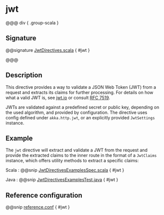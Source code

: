 # jwt

@@@ div { .group-scala }

## Signature

@@signature [JwtDirectives.scala](/akka-http-jwt/src/main/scala/akka/http/jwt/scaladsl/server/directives/JwtDirectives.scala) { #jwt }

@@@

## Description

This directive provides a way to validate a JSON Web Token (JWT) from a request and extracts its claims for further processing. For details on how what a valid JWT is, see [jwt.io](https://jwt.io/) or consult [RFC 7519](https://datatracker.ietf.org/doc/html/rfc7519).

JWTs are validated against a predefined secret or public key, depending on the used algorithm, and provided by configuration. The directive uses config defined under `akka.http.jwt`, or an explicitly provided `JwtSettings` instance.

## Example

The `jwt` directive will extract and validate a JWT from the request and provide the extracted claims to the inner route in the format of a `JwtClaims` instance, which offers utility methods to extract a specific claims:

Scala
:  @@snip [JwtDirectivesExamplesSpec.scala](/docs/src/test/scala/docs/http/scaladsl/server/directives/JwtDirectivesExamplesSpec.scala) { #jwt }

Java
:  @@snip [JwtDirectivesExamplesTest.java](/docs/src/test/java/docs/http/javadsl/server/directives/JwtDirectivesExamplesTest.java) { #jwt }



## Reference configuration

@@snip [reference.conf](/akka-http-jwt/src/main/resources/reference.conf) { #jwt }